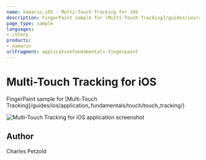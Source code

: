 ```yaml
---
name: Xamarin.iOS - Multi-Touch Tracking for iOS
description: FingerPaint sample for [Multi-Touch Tracking]/guides/ios/applicationfundamentals/touch/touchtracking/)
page_type: sample
languages:
- csharp
products:
- xamarin
urlFragment: applicationfundamentals-fingerpaint
---
```

# Multi-Touch Tracking for iOS

FingerPaint sample for [Multi-Touch Tracking]/guides/ios/application_fundamentals/touch/touch_tracking/)

![Multi-Touch Tracking for iOS application screenshot](Screenshots/image01.png "Multi-Touch Tracking for iOS application screenshot")

## Author
Charles Petzold

